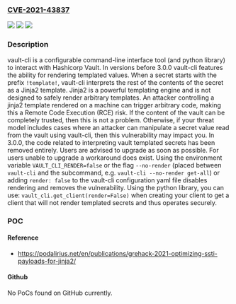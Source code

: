 ### [CVE-2021-43837](https://cve.mitre.org/cgi-bin/cvename.cgi?name=CVE-2021-43837)
![](https://img.shields.io/static/v1?label=Product&message=vault-cli&color=blue)
![](https://img.shields.io/static/v1?label=Version&message=n%2Fa&color=blue)
![](https://img.shields.io/static/v1?label=Vulnerability&message=CWE-74%3A%20Improper%20Neutralization%20of%20Special%20Elements%20in%20Output%20Used%20by%20a%20Downstream%20Component%20('Injection')&color=brighgreen)

### Description

vault-cli is a configurable command-line interface tool (and python library) to interact with Hashicorp Vault. In versions before 3.0.0 vault-cli features the ability for rendering templated values. When a secret starts with the prefix `!template!`, vault-cli interprets the rest of the contents of the secret as a Jinja2 template. Jinja2 is a powerful templating engine and is not designed to safely render arbitrary templates. An attacker controlling a jinja2 template rendered on a machine can trigger arbitrary code, making this a Remote Code Execution (RCE) risk. If the content of the vault can be completely trusted, then this is not a problem. Otherwise, if your threat model includes cases where an attacker can manipulate a secret value read from the vault using vault-cli, then this vulnerability may impact you. In 3.0.0, the code related to interpreting vault templated secrets has been removed entirely. Users are advised to upgrade as soon as possible. For users unable to upgrade a workaround does exist. Using the environment variable `VAULT_CLI_RENDER=false` or the flag `--no-render` (placed between `vault-cli` and the subcommand, e.g. `vault-cli --no-render get-all`) or adding `render: false` to the vault-cli configuration yaml file disables rendering and removes the vulnerability. Using the python library, you can use: `vault_cli.get_client(render=False)` when creating your client to get a client that will not render templated secrets and thus operates securely.

### POC

#### Reference
- https://podalirius.net/en/publications/grehack-2021-optimizing-ssti-payloads-for-jinja2/

#### Github
No PoCs found on GitHub currently.

